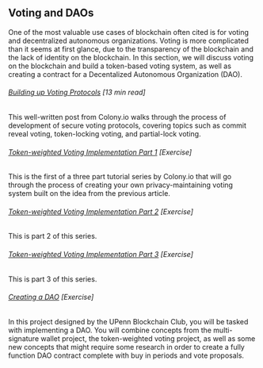 ## Voting and DAOs

One of the most valuable use cases of blockchain often cited is for voting and decentralized autonomous organizations.  Voting is more complicated than it seems at first glance, due to the transparency of the blockchain and the lack of identity on the blockchain.  In this section, we will discuss voting on the blockchain and build a token-based voting system, as well as creating a contract for a Decentalized Autonomous Organization \(DAO\).

###### [Building up Voting Protocols](https://blog.colony.io/towards-better-ethereum-voting-protocols-7e54cb5a0119) \[13 min read\]

This well-written post from Colony.io walks through the process of development of secure voting protocols, covering topics such as commit reveal voting, token-locking voting, and partial-lock voting.

###### [Token-weighted Voting Implementation Part 1](https://blog.colony.io/token-weighted-voting-implementation-part-1-72f836b5423b) \[Exercise\]

This is the first of a three part tutorial series by Colony.io that will go through the process of creating your own privacy-maintaining voting system built on the idea from the previous article.

###### [Token-weighted Voting Implementation Part 2](https://blog.colony.io/token-weighted-voting-implementation-part-2-13e490fe1b8a) \[Exercise\]

This is part 2 of this series.

###### [Token-weighted Voting Implementation Part 3](https://blog.colony.io/token-weighted-voting-implementation-part-3-821dde0a674b) \[Exercise\]

This is part 3 of this series.

###### [Creating a DAO](https://docs.google.com/document/d/13gpr8ddfyQnYiHDNr9mIDOwNzhAp5FJ9sziXAA9dOrs/edit) \[Exercise\]

In this project designed by the UPenn Blockchain Club, you will be tasked with implementing a DAO.  You will combine concepts from the multi-signature wallet project, the token-weighted voting project, as well as some new concepts that might require some research in order to create a fully function DAO contract complete with buy in periods and vote proposals.

